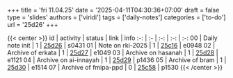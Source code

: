 +++
title = 'fri 11.04.25'
date = '2025-04-11T04:30:36+07:00'
draft = false
type = 'slides'
authors = ['viridi']
tags = ['daily-notes']
categories = ['to-do']
url = '25d26'
+++

{{< center >}}
id | activity | status | link | info
:-: | :- | :-: | :-: | :-:
00 | Daily note init        | 1 | [25d26](/notes/25d26) | s0431
01 | Note on rki-2025       | 1 | [25c16](/notes/25c16) | e0948
02 | Archive of erkata      | 1 | [25d27](/notes/25d27) | e1049
03 | Archive on hasanah     | 1 | [25d28](/notes/25d28) | e1121
04 | Archive on ai-innayah  | 1 | [25d29](/notes/25d29) | p1436
05 | Archive of bram        | 1 | [25d30](/notes/25d30) | e1514
07 | Archive of fmipa-ppd   | 0 | [25c58](/notes/25c58) | p1530
{{< /center >}}
